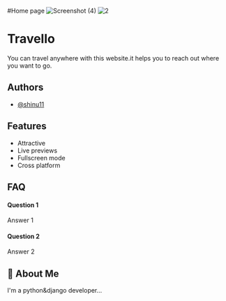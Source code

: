 #Home page
![Screenshot (4)](https://user-images.githubusercontent.com/115803782/211740444-ac73d404-c5a5-439c-bbc7-3570f587aae2.png)
![2](https://user-images.githubusercontent.com/115803782/211740720-a68c6558-bd35-4fc3-b60e-4fba406ac0ea.png)


# Travello
You can travel anywhere with this website.it helps you to reach out where you want to go.


## Authors

- [@shinu11](https://github.com/shinu11)


## Features

- Attractive
- Live previews
- Fullscreen mode
- Cross platform


## FAQ

#### Question 1

Answer 1

#### Question 2

Answer 2


## 🚀 About Me
I'm a python&django developer...


